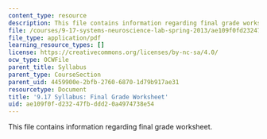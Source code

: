 ```yaml
---
content_type: resource
description: This file contains information regarding final grade worksheet.
file: /courses/9-17-systems-neuroscience-lab-spring-2013/ae109f0fd23247fbddd20a4974738e54_MIT9_17S13_Finalgradework.pdf
file_type: application/pdf
learning_resource_types: []
license: https://creativecommons.org/licenses/by-nc-sa/4.0/
ocw_type: OCWFile
parent_title: Syllabus
parent_type: CourseSection
parent_uid: 4459900e-2bfb-2760-6870-1d79b917ae31
resourcetype: Document
title: '9.17 Syllabus: Final Grade Worksheet'
uid: ae109f0f-d232-47fb-ddd2-0a4974738e54
---
```

This file contains information regarding final grade worksheet.